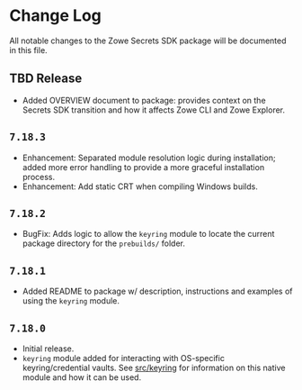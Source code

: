 # Change Log

All notable changes to the Zowe Secrets SDK package will be documented in this file.

## TBD Release

- Added OVERVIEW document to package: provides context on the Secrets SDK transition and how it affects Zowe CLI and Zowe Explorer.

## `7.18.3`

- Enhancement: Separated module resolution logic during installation; added more error handling to provide a more graceful installation process.
- Enhancement: Add static CRT when compiling Windows builds.

## `7.18.2`

- BugFix: Adds logic to allow the `keyring` module to locate the current package directory for the `prebuilds/` folder.

## `7.18.1`

- Added README to package w/ description, instructions and examples of using the `keyring` module. 

## `7.18.0`

- Initial release.
- `keyring` module added for interacting with OS-specific keyring/credential vaults. See [src/keyring](src/keyring/README.md) for information on this native module and how it can be used.